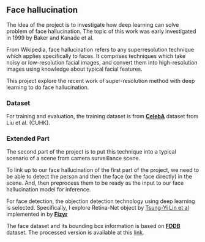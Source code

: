 ## **Face hallucination**

The idea of the project is to investigate how deep learning can solve problem of face hallucination. The topic of this work was early investigated in 1999 by Baker and Kanade et al.

From Wikipedia, face hallucination refers to any superresolution technique which applies specifically to faces. It comprises techniques which take noisy or low-resolution facial images, and convert them into high-resolution images using knowledge about typical facial features.

This project explore the recent work of super-resolution method with deep learning to do face hallucination.

### **Dataset**

For training and evaluation, the training dataset is from  [**CelebA**](http://mmlab.ie.cuhk.edu.hk/projects/CelebA.html) dataset from Liu et al. (CUHK).

### **Extended Part**

The second part of the project is to put this technique into a typical scenario of a scene from camera surveillance scene. 

To link up to our face hallucination of the first part of the project, we need to be able to detect the person and then the face (or the face directly) in the scene. And, then preprocess them to be ready as the input to our face hallucination model for inference. 

For face detection, the objection detection technology using deep learning is selected. Specifically, I explore Retina-Net object by [Tsung-Yi Lin et al](https://arxiv.org/abs/1708.02002) implemented in by [**Fizyr**](https://github.com/fizyr/keras-retinanet)

The face dataset and its bounding box information is based on [**FDDB**](http://vis-www.cs.umass.edu/fddb/) dataset. The processed version is available at this [link](https://1drv.ms/u/s!ArIKNjDOB13ch3PjK46p7jWBHvq0). 
